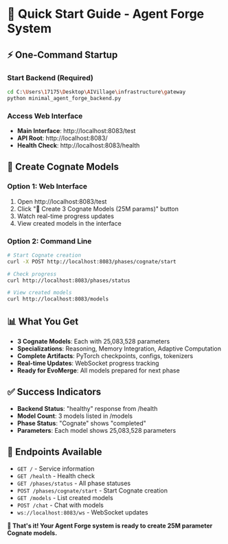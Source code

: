 # 🚀 Quick Start Guide - Agent Forge System

## ⚡ One-Command Startup

### **Start Backend (Required)**
```bash
cd C:\Users\17175\Desktop\AIVillage\infrastructure\gateway
python minimal_agent_forge_backend.py
```

### **Access Web Interface**
- **Main Interface**: http://localhost:8083/test
- **API Root**: http://localhost:8083/
- **Health Check**: http://localhost:8083/health

## 🧠 Create Cognate Models

### **Option 1: Web Interface**
1. Open http://localhost:8083/test
2. Click "🧠 Create 3 Cognate Models (25M params)" button
3. Watch real-time progress updates
4. View created models in the interface

### **Option 2: Command Line**
```bash
# Start Cognate creation
curl -X POST http://localhost:8083/phases/cognate/start

# Check progress
curl http://localhost:8083/phases/status

# View created models
curl http://localhost:8083/models
```

## 📊 What You Get

- **3 Cognate Models**: Each with 25,083,528 parameters
- **Specializations**: Reasoning, Memory Integration, Adaptive Computation
- **Complete Artifacts**: PyTorch checkpoints, configs, tokenizers
- **Real-time Updates**: WebSocket progress tracking
- **Ready for EvoMerge**: All models prepared for next phase

## ✅ Success Indicators

- **Backend Status**: "healthy" response from /health
- **Model Count**: 3 models listed in /models
- **Phase Status**: "Cognate" shows "completed"
- **Parameters**: Each model shows 25,083,528 parameters

## 🎯 Endpoints Available

- `GET /` - Service information
- `GET /health` - Health check
- `GET /phases/status` - All phase statuses
- `POST /phases/cognate/start` - Start Cognate creation
- `GET /models` - List created models
- `POST /chat` - Chat with models
- `ws://localhost:8083/ws` - WebSocket updates

**🎉 That's it! Your Agent Forge system is ready to create 25M parameter Cognate models.**
